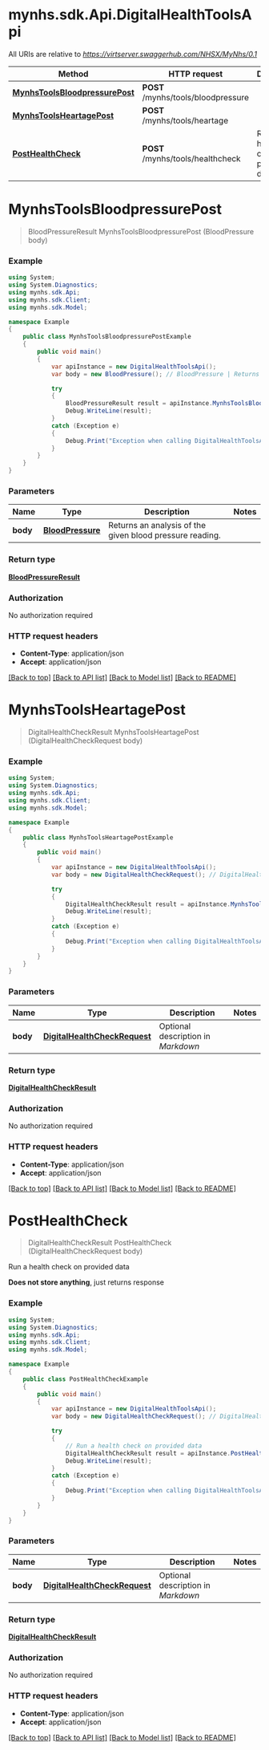 # mynhs.sdk.Api.DigitalHealthToolsApi

All URIs are relative to *https://virtserver.swaggerhub.com/NHSX/MyNhs/0.1*

Method | HTTP request | Description
------------- | ------------- | -------------
[**MynhsToolsBloodpressurePost**](DigitalHealthToolsApi.md#mynhstoolsbloodpressurepost) | **POST** /mynhs/tools/bloodpressure | 
[**MynhsToolsHeartagePost**](DigitalHealthToolsApi.md#mynhstoolsheartagepost) | **POST** /mynhs/tools/heartage | 
[**PostHealthCheck**](DigitalHealthToolsApi.md#posthealthcheck) | **POST** /mynhs/tools/healthcheck | Run a health check on provided data

<a name="mynhstoolsbloodpressurepost"></a>
# **MynhsToolsBloodpressurePost**
> BloodPressureResult MynhsToolsBloodpressurePost (BloodPressure body)



### Example
```csharp
using System;
using System.Diagnostics;
using mynhs.sdk.Api;
using mynhs.sdk.Client;
using mynhs.sdk.Model;

namespace Example
{
    public class MynhsToolsBloodpressurePostExample
    {
        public void main()
        {
            var apiInstance = new DigitalHealthToolsApi();
            var body = new BloodPressure(); // BloodPressure | Returns an analysis of the given blood pressure reading.

            try
            {
                BloodPressureResult result = apiInstance.MynhsToolsBloodpressurePost(body);
                Debug.WriteLine(result);
            }
            catch (Exception e)
            {
                Debug.Print("Exception when calling DigitalHealthToolsApi.MynhsToolsBloodpressurePost: " + e.Message );
            }
        }
    }
}
```

### Parameters

Name | Type | Description  | Notes
------------- | ------------- | ------------- | -------------
 **body** | [**BloodPressure**](BloodPressure.md)| Returns an analysis of the given blood pressure reading. | 

### Return type

[**BloodPressureResult**](BloodPressureResult.md)

### Authorization

No authorization required

### HTTP request headers

 - **Content-Type**: application/json
 - **Accept**: application/json

[[Back to top]](#) [[Back to API list]](../README.md#documentation-for-api-endpoints) [[Back to Model list]](../README.md#documentation-for-models) [[Back to README]](../README.md)
<a name="mynhstoolsheartagepost"></a>
# **MynhsToolsHeartagePost**
> DigitalHealthCheckResult MynhsToolsHeartagePost (DigitalHealthCheckRequest body)



### Example
```csharp
using System;
using System.Diagnostics;
using mynhs.sdk.Api;
using mynhs.sdk.Client;
using mynhs.sdk.Model;

namespace Example
{
    public class MynhsToolsHeartagePostExample
    {
        public void main()
        {
            var apiInstance = new DigitalHealthToolsApi();
            var body = new DigitalHealthCheckRequest(); // DigitalHealthCheckRequest | Optional description in *Markdown*

            try
            {
                DigitalHealthCheckResult result = apiInstance.MynhsToolsHeartagePost(body);
                Debug.WriteLine(result);
            }
            catch (Exception e)
            {
                Debug.Print("Exception when calling DigitalHealthToolsApi.MynhsToolsHeartagePost: " + e.Message );
            }
        }
    }
}
```

### Parameters

Name | Type | Description  | Notes
------------- | ------------- | ------------- | -------------
 **body** | [**DigitalHealthCheckRequest**](DigitalHealthCheckRequest.md)| Optional description in *Markdown* | 

### Return type

[**DigitalHealthCheckResult**](DigitalHealthCheckResult.md)

### Authorization

No authorization required

### HTTP request headers

 - **Content-Type**: application/json
 - **Accept**: application/json

[[Back to top]](#) [[Back to API list]](../README.md#documentation-for-api-endpoints) [[Back to Model list]](../README.md#documentation-for-models) [[Back to README]](../README.md)
<a name="posthealthcheck"></a>
# **PostHealthCheck**
> DigitalHealthCheckResult PostHealthCheck (DigitalHealthCheckRequest body)

Run a health check on provided data

**Does not store anything**, just returns response

### Example
```csharp
using System;
using System.Diagnostics;
using mynhs.sdk.Api;
using mynhs.sdk.Client;
using mynhs.sdk.Model;

namespace Example
{
    public class PostHealthCheckExample
    {
        public void main()
        {
            var apiInstance = new DigitalHealthToolsApi();
            var body = new DigitalHealthCheckRequest(); // DigitalHealthCheckRequest | Optional description in *Markdown*

            try
            {
                // Run a health check on provided data
                DigitalHealthCheckResult result = apiInstance.PostHealthCheck(body);
                Debug.WriteLine(result);
            }
            catch (Exception e)
            {
                Debug.Print("Exception when calling DigitalHealthToolsApi.PostHealthCheck: " + e.Message );
            }
        }
    }
}
```

### Parameters

Name | Type | Description  | Notes
------------- | ------------- | ------------- | -------------
 **body** | [**DigitalHealthCheckRequest**](DigitalHealthCheckRequest.md)| Optional description in *Markdown* | 

### Return type

[**DigitalHealthCheckResult**](DigitalHealthCheckResult.md)

### Authorization

No authorization required

### HTTP request headers

 - **Content-Type**: application/json
 - **Accept**: application/json

[[Back to top]](#) [[Back to API list]](../README.md#documentation-for-api-endpoints) [[Back to Model list]](../README.md#documentation-for-models) [[Back to README]](../README.md)
